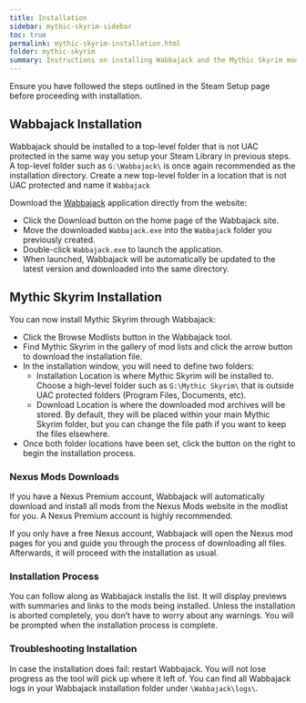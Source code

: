```yaml
---
title: Installation
sidebar: mythic-skyrim-sidebar
toc: true
permalink: mythic-skyrim-installation.html
folder: mythic-skyrim
summary: Instructions on installing Wabbajack and the Mythic Skyrim modlist.
---
```

Ensure you have followed the steps outlined in the Steam Setup page before proceeding with installation.

## Wabbajack Installation
Wabbajack should be installed to a top-level folder that is not UAC protected in the same way you setup your Steam Library in previous steps.
A top-level folder such as `G:\Wabbajack\` is once again recommended as the installation directory.
Create a new top-level folder in a location that is not UAC protected and name it `Wabbajack`

Download the [Wabbajack] application directly from the website: 
* Click the Download button on the home page of the Wabbajack site.
* Move the downloaded `Wabbajack.exe` into the `Wabbajack` folder you previously created.
* Double-click `Wabbajack.exe` to launch the application.
* When launched, Wabbajack will be automatically be updated to the latest version and downloaded into the same directory.

## Mythic Skyrim Installation
You can now install Mythic Skyrim through Wabbajack:
* Click the Browse Modlists button in the Wabbajack tool.
* Find Mythic Skyrim in the gallery of mod lists and click the arrow button to download the installation file.
* In the installation window, you will need to define two folders:
  * Installation Location is where Mythic Skyrim will be installed to. Choose a high-level folder such as `G:\Mythic Skyrim\` that is outside UAC protected folders (Program Files, Documents, etc).
  * Download Location is where the downloaded mod archives will be stored. By default, they will be placed within your main Mythic Skyrim folder, but you can change the file path if you want to keep the files elsewhere.
* Once both folder locations have been set, click the button on the right to begin the installation process. 

### Nexus Mods Downloads
If you have a Nexus Premium account, Wabbajack will automatically download and install all mods from the Nexus Mods website in the modlist for you.
A Nexus Premium account is highly recommended.

If you only have a free Nexus account, Wabbajack will open the Nexus mod pages for you and guide you through the process of downloading all files.
Afterwards, it will proceed with the installation as usual.

### Installation Process
You can follow along as Wabbajack installs the list.
It will display previews with summaries and links to the mods being installed.
Unless the installation is aborted completely, you don’t have to worry about any warnings.
You will be prompted when the installation process is complete.

### Troubleshooting Installation
In case the installation does fail: restart Wabbajack. You will not lose progress as the tool will pick up where it left of.
You can find all Wabbajack logs in your Wabbajack installation folder under `\Wabbajack\logs\`.

[Wabbajack]: https://www.wabbajack.org/#/
